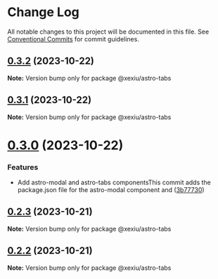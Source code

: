 # Change Log

All notable changes to this project will be documented in this file.
See [Conventional Commits](https://conventionalcommits.org) for commit guidelines.

## [0.3.2](https://github.com/xexiu/astro-components/compare/@xexiu/astro-tabs@0.3.1...@xexiu/astro-tabs@0.3.2) (2023-10-22)

**Note:** Version bump only for package @xexiu/astro-tabs





## [0.3.1](https://github.com/xexiu/astro-components/compare/@xexiu/astro-tabs@0.3.0...@xexiu/astro-tabs@0.3.1) (2023-10-22)

**Note:** Version bump only for package @xexiu/astro-tabs





# [0.3.0](https://github.com/xexiu/astro-components/compare/@xexiu/astro-tabs@0.2.3...@xexiu/astro-tabs@0.3.0) (2023-10-22)


### Features

* Add astro-modal and astro-tabs componentsThis commit adds the package.json file for the astro-modal component and ([3b77730](https://github.com/xexiu/astro-components/commit/3b77730dc8b30bbec48ff9bc42c0aea48c905a0a))





## [0.2.3](https://github.com/xexiu/astro-components/compare/@xexiu/astro-tabs@0.2.2...@xexiu/astro-tabs@0.2.3) (2023-10-21)

**Note:** Version bump only for package @xexiu/astro-tabs





## [0.2.2](https://github.com/xexiu/astro-components/compare/@xexiu/astro-tabs@0.1.9...@xexiu/astro-tabs@0.2.2) (2023-10-21)

**Note:** Version bump only for package @xexiu/astro-tabs
